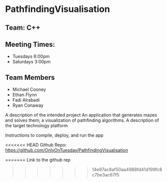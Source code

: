 # PathfindingVisualisation


## Team: C++ 

## Meeting Times: 
 - Tuesdays 6:00pm
 - Saturdays 3:00pm

## Team Members
 - Michael Cooney
 - Ethan Flynn
 - Fadi Alrabadi
 - Ryan Conaway

A description of the intended project
	An application that generates mazes and solves them; a visualization of pathfinding algorithms.
A description of the target technology platform
	
Instructions to compile, deploy, and run the app

<<<<<<< HEAD
Github Repo: https://github.com/OnlyOnTuesday/PathfindingVisualisation

=======
Link to the github rep
>>>>>>> 14e97ac8af50aa4988fd41d199fc8c7be3ac67f5



